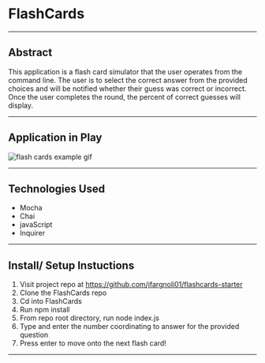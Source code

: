 # FlashCards 

---

## Abstract

This application is a flash card simulator that the user operates from the command line. The user is to select the correct answer from the provided choices and will be notified whether their guess was correct or incorrect. Once the user completes the round, the percent of correct guesses will display. 

---

## Application in Play

![flash cards example gif](https://media.giphy.com/media/1zkb1q58eTiTH6D7wc/giphy.gif)

---

## Technologies Used

- Mocha
- Chai
- javaScript
- Inquirer

---

## Install/ Setup Instuctions

1. Visit project repo at https://github.com/jfargnoli01/flashcards-starter
2. Clone the FlashCards repo 
3. Cd into FlashCards
4. Run npm install
5. From repo root directory, run node index.js
6. Type and enter the number coordinating to answer for the provided question
7. Press enter to move onto the next flash card!

---
